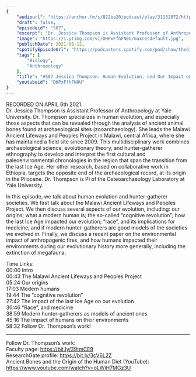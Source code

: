 ```yaml
---
{
	"audiourl": "https://anchor.fm/s/822ba20/podcast/play/31132072/https%3A%2F%2Fd3ctxlq1ktw2nl.cloudfront.net%2Fstaging%2F2021-3-10%2Fd90416c5-a474-0e6c-02d8-7716ccd29f1b.m4a",
	"draft": false,
	"episodeid": "507",
	"excerpt": "Dr. Jessica Thompson is Assistant Professor of Anthropology at Yale University. Dr. Thompson specializes in human evolution, and especially those aspects that can be revealed through the analysis of ancient animal bones found at archaeological sites (zooarchaeology). She leads the Malawi Ancient Lifeways and Peoples Project in Malawi, central Africa, where she has maintained a field site since 2009. This multidisciplinary work combines archaeological science, evolutionary theory, and hunter-gatherer ethnography to develop and interpret the first cultural and paleoenvironmental chronologies in the region that span the transition from the last Ice Age. Her other research, based on collaborative work in Ethiopia, targets the opposite end of the archaeological record, at its origin in the Pliocene. Dr. Thompson is PI of the Osteoarchaeology Laboratory at Yale University.",
	"image": "https://i.ytimg.com/vi/DHPxFfhFN0U/maxresdefault.jpg",
	"publishDate": 2021-08-12,
	"spotifyEpisodeUrl": "https://podcasters.spotify.com/pod/show/thedissenter/episodes/507-Jessica-Thompson-Human-Evolution--and-Our-Impact-on-the-Environment-eukiv8",
	"tags": [
		"Biology",
		"Anthropology"
	],
	"title": "#507 Jessica Thompson: Human Evolution, and Our Impact on the Environment",
	"youtubeid": "DHPxFfhFN0U"
}
---
```

RECORDED ON APRIL 6th 2021.  
Dr. Jessica Thompson is Assistant Professor of Anthropology at Yale University. Dr. Thompson specializes in human evolution, and especially those aspects that can be revealed through the analysis of ancient animal bones found at archaeological sites (zooarchaeology). She leads the Malawi Ancient Lifeways and Peoples Project in Malawi, central Africa, where she has maintained a field site since 2009. This multidisciplinary work combines archaeological science, evolutionary theory, and hunter-gatherer ethnography to develop and interpret the first cultural and paleoenvironmental chronologies in the region that span the transition from the last Ice Age. Her other research, based on collaborative work in Ethiopia, targets the opposite end of the archaeological record, at its origin in the Pliocene. Dr. Thompson is PI of the Osteoarchaeology Laboratory at Yale University.

In this episode, we talk about human evolution and hunter-gatherer societies. We first talk about the Malawi Ancient Lifeways and Peoples Project. We then discuss several aspects of our evolution, including: our origins; what a modern human is; the so-called “cognitive revolution”; how the last Ice Age impacted our evolution; “race”, and its implications for medicine; and if modern hunter-gatherers are good models of the societies we evolved in. Finally, we discuss a recent paper on the environmental impact of anthropogenic fires, and how humans impacted their environments during our evolutionary history more generally, including the extinction of megafauna.

Time Links:  
<time>00:00</time> Intro  
<time>00:43</time> The Malawi Ancient Lifeways and Peoples Project  
<time>05:24</time> Our origins  
<time>17:03</time> Modern humans  
<time>19:44</time> The “cognitive revolution”   
<time>27:42</time> The impact of the last Ice Age on our evolution  
<time>30:46</time> “Race”, and medicine  
<time>38:59</time> Modern hunter-gatherers as models of ancient ones  
<time>45:16</time> The impact of humans on their environments  
<time>58:32</time> Follow Dr. Thompson’s work!

---

Follow Dr. Thompson’s work:  
Faculty page: https://bit.ly/39tmCE9  
ResearchGate profile: https://bit.ly/3cV6L2Z  
Ancient Bones and the Origin of the Human Diet (YouTube): https://www.youtube.com/watch?v=oLWiH7MGz3U
